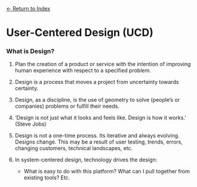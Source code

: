 [← Return to Index](https://github.com/kspra3/FIT3175-Notes)

# User-Centered Design (UCD)

### What is Design?
1. Plan the creation of a product or service with the intention of
improving human experience with respect to a specified problem.

2. Design is a process that moves a project from uncertainty towards
certainty.

3. Design, as a discipline, is the use of geometry to solve (people’s or
companies) problems or fulfill their needs.

4. ‘Design is not just what it looks and feels like. Design is how it works.' (Steve Jobs)

5. Design is not a one-time process. Its iterative and always evolving. Designs change. This may be a result of user testing, trends, errors, changing customers,
technical landscapes, etc.

6. In system-centered design, technology drives the design:
    * What is easy to do with this platform? What can I pull together from existing tools? Etc.
